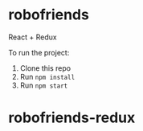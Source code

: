 # robofriends
React + Redux

To run the project:

1. Clone this repo
2. Run `npm install`
3. Run `npm start`
# robofriends-redux

